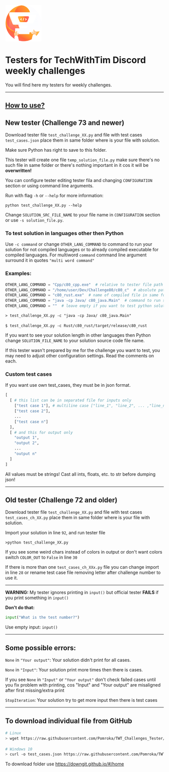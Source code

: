![TWT Logo](logo1.png "TWT Logo")

# Testers for TechWithTim Discord weekly challenges

You will find here my testers for weekly challenges.

----------

## <ins>How to use?</ins>

## New tester (Challenge 73 and newer)

Download tester file `test_challenge_XX.py` and file with test cases `test_cases.json` place them in same folder where is your file with solution.

Make sure Python has right to save to this folder.

This tester will create one file `temp_solution_file.py` make sure there's no such
file in same folder or there's nothing important in it cos it will be **overwritten!**

You can configure tester editing tester fila and changing `CONFIGURATION` section or using command line arguments.

Run with flag `-h` or `--help` for more information: 

```
python test_challenge_XX.py --help
```

Change `SOLUTION_SRC_FILE_NAME` to your file name in `CONFIGURATION` section or use `-s solution_file.py`.

### To test solution in languages other then Python
Use `-c command` or change `OTHER_LANG_COMMAND` to command to run your solution for not compiled languages or to already compiled executable for compiled languages. For multiword `command` command line argument surround it in quotes `"multi word command"`

### Examples:
```py
OTHER_LANG_COMMAND = "Cpp/c80_cpp.exe"  # relative to tester file path to compiled windows executable
OTHER_LANG_COMMAND = "/home/user/Dev/Challenge80/c80_c"  # absolute path to compiled linux executable
OTHER_LANG_COMMAND = "c80_rust.exe"  # name of compiled file in same folder as tester
OTHER_LANG_COMMAND = "java -cp Java/ c80_java.Main"  # command to run solution in non compiled language
OTHER_LANG_COMMAND = ""  # leave empty if you want to test python solution
```

```
> test_challenge_XX.py -c "java -cp Java/ c80_java.Main"

$ test_challenge_XX.py -c Rust/c80_rust/target/release/c80_rust
```

If you want to see your solution length in other languages then Python change `SOLUTION_FILE_NAME` to your solution source code file name.


If this tester wasn't prepared by me for the challenge you want to test,
you may need to adjust other configuration settings. Read the comments on each.

### Custom test cases

If you want use own test_cases, they must be in json format.
```py
[
  [ # this list can be in separated file for inputs only 
    ["test case 1"], # multiline case ["line_1", "line_2", ... ,"line_n"] 
    ["test case 2"],
    ...
    ["test case n"]
  ],
  [ # and this for output only 
    "output 1",
    "output 2",
    ...
    "output n"
  ]
]
```
All values must be strings! Cast all ints, floats, etc. to str before dumping json!

----------

## Old tester (Challenge 72 and older)

Download tester file `test_challenge_XX.py` and file with test cases `test_cases_ch_XX.py` place them in same folder where is your file with solution.

Import your solution in line `92`, and run tester file
```
>python test_challenge_XX.py
```
If you see some weird chars instead of colors in output or don't want colors
switch `COLOR_OUT` to `False` in line `30`

If there is more than one `test_cases_ch_XXx.py` file you can change import in line `28` or rename test case file removing letter after challenge number to use it.

----------

**WARNING:** My tester ignores printing in `input()` but official tester **FAILS** if you print something in `input()`

**Don't do that:**
```py
input("What is the test number?")
```
Use empty input: `input()`

----------

## Some possible errors:

`None` in `"Your output"`: Your solution didn't print for all cases.

`None` in `"Input"`: Your solution print more times then there is cases.

If you see `None` in `"Input"` or `"Your output"` don't check failed cases until you fix problem with printing, cos "Input" and "Your output" are misaligned after first missing/extra print

`StopIteration`: Your solution try to get more input then there is test cases

------

## To download individual file from GitHub
```sh
# Linux
> wget https://raw.githubusercontent.com/Pomroka/TWT_Challenges_Tester/master/Challenge_76/test_cases.json

# Windows 10
> curl -o test_cases.json https://raw.githubusercontent.com/Pomroka/TWT_Challenges_Tester/master/Challenge_76/test_cases.json
```

To download folder use https://downgit.github.io/#/home

